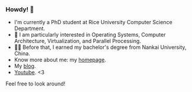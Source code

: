 ### Howdy! 👋

<!--
**Tr0py/Tr0py** is a ✨ _special_ ✨ repository because its `README.md` (this file) appears on your GitHub profile.

Here are some ideas to get you started:

- 🔭 I’m currently working on ...
- 🌱 I’m currently learning ...
- 👯 I’m looking to collaborate on ...
- 🤔 I’m looking for help with ...
- 💬 Ask me about ...
- 📫 How to reach me: ...
- 😄 Pronouns: ...
- ⚡ Fun fact: ...
-->

- I'm currently a PhD student at Rice University Computer Science Department. 
- :closed_book: I am particularly interested in Operating Systems, Computer Architecture, Virtualization, and Parallel Processing. 
- :man_student: Before that, I earned my bachelor's degree from Nankai University, China.
- Know more about me: my [homepage](https://tr0py.github.io/about).
- My [blog](https://tr0py.github.io/year-archive/).
- [Youtube](https://www.youtube.com/watch?v=dQw4w9WgXcQ). <3

Feel free to look around!
